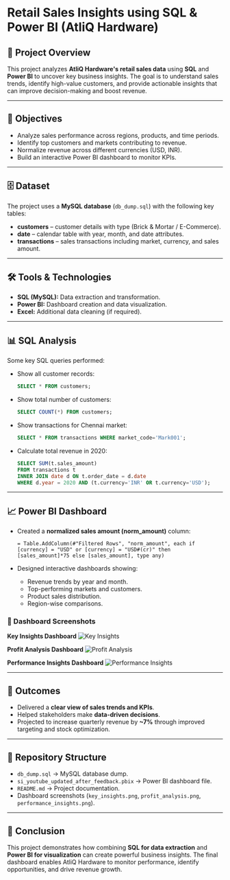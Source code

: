 # Retail Sales Insights using SQL & Power BI (AtliQ Hardware)

## 📌 Project Overview

This project analyzes **AtliQ Hardware's retail sales data** using **SQL** and **Power BI** to uncover key business insights. The goal is to understand sales trends, identify high-value customers, and provide actionable insights that can improve decision-making and boost revenue.

---

## 🎯 Objectives

* Analyze sales performance across regions, products, and time periods.
* Identify top customers and markets contributing to revenue.
* Normalize revenue across different currencies (USD, INR).
* Build an interactive Power BI dashboard to monitor KPIs.

---

## 🗄️ Dataset

The project uses a **MySQL database** (`db_dump.sql`) with the following key tables:

* **customers** – customer details with type (Brick & Mortar / E-Commerce).
* **date** – calendar table with year, month, and date attributes.
* **transactions** – sales transactions including market, currency, and sales amount.

---

## 🛠️ Tools & Technologies

* **SQL (MySQL):** Data extraction and transformation.
* **Power BI:** Dashboard creation and data visualization.
* **Excel:** Additional data cleaning (if required).

---

## 📊 SQL Analysis

Some key SQL queries performed:

* Show all customer records:

  ```sql
  SELECT * FROM customers;
  ```
* Show total number of customers:

  ```sql
  SELECT COUNT(*) FROM customers;
  ```
* Show transactions for Chennai market:

  ```sql
  SELECT * FROM transactions WHERE market_code='Mark001';
  ```
* Calculate total revenue in 2020:

  ```sql
  SELECT SUM(t.sales_amount)
  FROM transactions t
  INNER JOIN date d ON t.order_date = d.date
  WHERE d.year = 2020 AND (t.currency='INR' OR t.currency='USD');
  ```

---

## 📈 Power BI Dashboard

* Created a **normalized sales amount (norm\_amount)** column:

  ```powerquery
  = Table.AddColumn(#"Filtered Rows", "norm_amount", each if [currency] = "USD" or [currency] = "USD#(cr)" then [sales_amount]*75 else [sales_amount], type any)
  ```
* Designed interactive dashboards showing:

  * Revenue trends by year and month.
  * Top-performing markets and customers.
  * Product sales distribution.
  * Region-wise comparisons.

### 🔎 Dashboard Screenshots

**Key Insights Dashboard**
![Key Insights](key_insights.png.png)

**Profit Analysis Dashboard**
![Profit Analysis](profit_analysis.png.png)

**Performance Insights Dashboard**
![Performance Insights](performance_insights.png.png)

---

## 🚀 Outcomes

* Delivered a **clear view of sales trends and KPIs**.
* Helped stakeholders make **data-driven decisions**.
* Projected to increase quarterly revenue by **\~7%** through improved targeting and stock optimization.

---

## 📂 Repository Structure

* `db_dump.sql` → MySQL database dump.
* `si_youtube_updated_after_feedback.pbix` → Power BI dashboard file.
* `README.md` → Project documentation.
* Dashboard screenshots (`key_insights.png`, `profit_analysis.png`, `performance_insights.png`).

---

## 📝 Conclusion

This project demonstrates how combining **SQL for data extraction** and **Power BI for visualization** can create powerful business insights. The final dashboard enables AtliQ Hardware to monitor performance, identify opportunities, and drive revenue growth.

